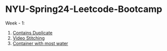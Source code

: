 # NYU-Spring24-Leetcode-Bootcamp

Week - 1:
1. [Contains Duplicate](https://leetcode.com/problems/contains-duplicate/)
2. [Video Stitching](https://leetcode.com/problems/video-stitching/)
3. [Container with most water](https://leetcode.com/problems/container-with-most-water/)

